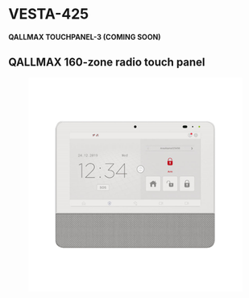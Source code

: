 # VESTA-425

#### QALLMAX TOUCHPANEL-3  (COMING SOON)

## QALLMAX 160-zone radio touch panel

<figure><img src=".gitbook/assets/image.png" alt=""><figcaption></figcaption></figure>

